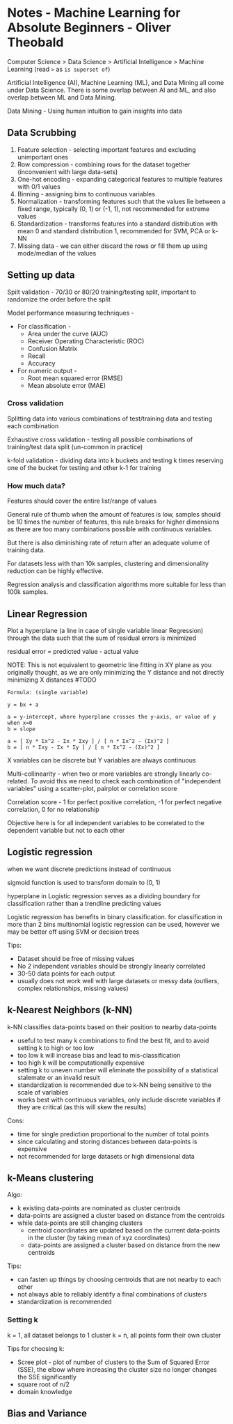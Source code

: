# Notes - Machine Learning for Absolute Beginners - Oliver Theobald

Computer Science > Data Science > Artificial Intelligence > Machine Learning (read `>` as `is superset of`)

Artificial Intelligence (AI), Machine Learning (ML), and Data Mining all come under Data Science.
There is some overlap between AI and ML, and also overlap between ML and Data Mining.

Data Mining - Using human intuition to gain insights into data

## Data Scrubbing

1. Feature selection - selecting important features and excluding unimportant ones
2. Row compression - combining rows for the dataset together (inconvenient with large data-sets)
3. One-hot encoding - expanding categorical features to multiple features with 0/1 values
4. Binning - assigning bins to continuous variables
5. Normalization - transforming features such that the values lie between a fixed range, typically (0, 1) or (-1, 1), not recommended for extreme values
6. Standardization - transforms features into a standard distribution with mean 0 and standard distribution 1, recommended for SVM, PCA or k-NN
7. Missing data - we can either discard the rows or fill them up using mode/median of the values

## Setting up data

Spilt validation - 70/30 or 80/20 training/testing split, important to randomize the order before the split

Model performance measuring techniques -
- For classification -
  - Area under the curve (AUC)
  - Receiver Operating Characteristic (ROC)
  - Confusion Matrix
  - Recall
  - Accuracy
- For numeric output -
  - Root mean squared error (RMSE)
  - Mean absolute error (MAE)

### Cross validation

Splitting data into various combinations of test/training data and testing each combination

Exhaustive cross validation - testing all possible combinations of training/test data split (un-common in practice)

k-fold validation - dividing data into k buckets and testing k times reserving one of the bucket for testing and other k-1 for training

### How much data?

Features should cover the entire list/range of values

General rule of thumb when the amount of features is low, samples should be 10 times the number of features, this rule breaks for higher
dimensions as there are too many combinations possible with continuous variables.

But there is also diminishing rate of return after an adequate volume of training data. 

For datasets less with than 10k samples, clustering and dimensionality reduction can be highly effective.

Regression analysis and classification algorithms more suitable for less than 100k samples.

## Linear Regression

Plot a hyperplane (a line in case of single variable linear Regression) through the data such that the sum of residual errors is minimized

residual error = predicted value - actual value

NOTE: This is not equivalent to geometric line fitting in XY plane as you originally thought, as we are only minimizing
the Y distance and not directly minimizing X distances #TODO


```
Formula: (single variable)

y = bx + a

a = y-intercept, where hyperplane crosses the y-axis, or value of y when x=0
b = slope  

a = [ Σy * Σx^2 - Σx * Σxy ] / [ n * Σx^2 - (Σx)^2 ]
b = [ n * Σxy - Σx * Σy ] / [ n * Σx^2 - (Σx)^2 ]

```

X variables can be discrete but Y variables are always continuous 

Multi-collinearity - when two or more variables are strongly linearly co-related. To avoid this we need to check each
combination of "independent variables" using a scatter-plot, pairplot or correlation score

Correlation score - 1 for perfect positive correlation, -1 for perfect negative correlation, 0 for no relationship

Objective here is for all independent variables to be correlated to the dependent variable but not to each other


## Logistic regression

when we want discrete predictions instead of continuous

sigmoid function is used to transform domain to (0, 1)

hyperplane in Logistic regression serves as a dividing boundary for classification rather than a trendline predicting values

Logistic regression has benefits in binary classification. for classification in more than 2 bins multinomial logistic
regression can be used, however we may be better off using SVM or decision trees

Tips:
- Dataset should be free of missing values
- No 2 independent variables should be strongly linearly correlated
- 30-50 data points for each output
- usually does not work well with large datasets or messy data (outliers, complex relationships, missing values)


## k-Nearest Neighbors (k-NN)

k-NN classifies data-points based on their position to nearby data-points

- useful to test many k combinations to find the best fit, and to avoid setting k to high or too low
- too low k will increase bias and lead to mis-classification
- too high k will be computationally expensive
- setting k to uneven number will eliminate the possibility of a statistical stalemate or an invalid result
- standardization is recommended due to k-NN being sensitive to the scale of variables
- works best with continuous variables, only include discrete variables if they are critical (as this will skew the results)

Cons:
- time for single prediction proportional to the number of total points
- since calculating and storing distances between data-points is expensive
- not recommended for large datasets or high dimensional data


## k-Means clustering


Algo:
- k existing data-points are nominated as cluster centroids
- data-points are assigned a cluster based on distance from the centroids
- while data-points are still changing clusters
  - centroid coordinates are updated based on the current data-points in the cluster (by taking mean of xyz coordinates)
  - data-points are assigned a cluster based on distance from the new centroids


Tips:
- can fasten up things by choosing centroids that are not nearby to each other
- not always able to reliably identify a final combinations of clusters
- standardization is recommended


### Setting k

k = 1, all dataset belongs to 1 cluster
k = n, all points form their own cluster

Tips for choosing k:
- Scree plot - plot of number of clusters to the Sum of Squared Error (SSE), the elbow where increasing the cluster size no longer changes the SSE significantly
- square root of n/2
- domain knowledge


## Bias and Variance


